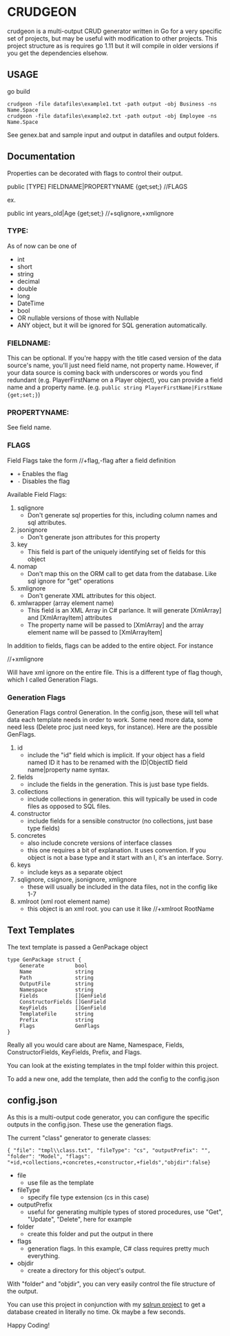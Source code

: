 # CRUDGEON

crudgeon is a multi-output CRUD generator written in Go for a very specific set of projects, but may be useful with modification to other projects. This project structure as is requires go 1.11 but it will compile in older versions if you get the dependencies elsehow.

## USAGE

go build

```
crudgeon -file datafiles\example1.txt -path output -obj Business -ns Name.Space
crudgeon -file datafiles\example2.txt -path output -obj Employee -ns Name.Space
```

See genex.bat and sample input and output in datafiles and output folders.

## Documentation

Properties can be decorated with flags to control their output.

public [TYPE] FIELDNAME|PROPERTYNAME {get;set;} //FLAGS

ex.

public int years_old|Age {get;set;} //+sqlignore,+xmlignore

### TYPE:

As of now can be one of
* int
* short
* string
* decimal
* double
* long
* DateTime
* bool
* OR nullable versions of those with Nullable<TYPE>
* ANY object, but it will be ignored for SQL generation automatically.

### FIELDNAME:
This can be optional. If you're happy with the title cased version of the data source's name, you'll just need field name, not property name.
However, if your data source is coming back with underscores or words you find redundant (e.g. PlayerFirstName on a Player object), you can provide
a field name and a property name.  (e.g.  `public string PlayerFirstName|FirstName {get;set;}`)

### PROPERTYNAME:
See field name.

### FLAGS
Field Flags take the form //+flag,-flag after a field definition

* `+` Enables the flag
* `-` Disables the flag

Available Field Flags:

1. sqlignore
    - Don't generate sql properties for this, including column names and sql attributes.
2. jsonignore
    - Don't generate json attributes for this property
3. key
    - This field is part of the uniquely identifying set of fields for this object
4. nomap
    - Don't map this on the ORM call to get data from the database. Like sql ignore for "get" operations
5. xmlignore
    - Don't generate XML attributes for this object.
6. xmlwrapper  (array element name)
    - This field is an XML Array in C# parlance. It will generate [XmlArray] and [XmlArrayItem] attributes
    - The property name will be passed to [XmlArray] and the array element name will be passed to [XmlArrayItem]
        
In addition to fields, flags can be added to the entire object. For instance

//+xmlignore

Will have xml ignore on the entire file. This is a different type of flag though, which I called Generation Flags.

### Generation Flags

Generation Flags control Generation. In the config.json, these will tell what data each template needs in order to work. Some need more data, some need less (Delete proc just need keys, for instance). Here are the possible GenFlags.

1. id
    - include the "id" field which is implicit. If your object has a field named ID it has to be renamed with the ID|ObjectID field name|property name syntax.
2. fields
    - include the fields in the generation. This is just base type fields.
3. collections
    - include collections in generation. this will typically be used in code files as opposed to SQL files.
4. constructor
    - include fields for a sensible constructor (no collections, just base type fields)
5. concretes
    - also include concrete versions of interface classes
    - this one requires a bit of explanation. It uses convention. If you object is not a base type and it start with an I, it's an interface. Sorry.
6. keys
    - include keys as a separate object
7. sqlignore, csignore, jsonignore, xmlignore
    - these will usually be included in the data files, not in the config like 1-7
8. xmlroot (xml root element name)
    - this object is an xml root. you can use it like   //+xmlroot RootName

## Text Templates

The text template is passed a GenPackage object

```
type GenPackage struct {
	Generate          bool
	Name              string
	Path              string
	OutputFile        string
	Namespace         string
	Fields            []GenField
	ConstructorFields []GenField
	KeyFields         []GenField
	TemplateFile      string
	Prefix            string
	Flags             GenFlags
}
```

Really all you would care about are Name, Namespace, Fields, ConstructorFields, KeyFields, Prefix, and Flags.

You can look at the existing templates in the tmpl folder within this project.

To add a new one, add the template, then add the config to the config.json

## config.json

As this is a multi-output code generator, you can configure the specific outputs in the config.json. These use the generation flags.

The current "class" generator to generate classes:

```
{ "file": "tmpl\\class.txt", "fileType": "cs", "outputPrefix": "", "folder": "Model", "flags": "+id,+collections,+concretes,+constructor,+fields","objdir":false}
```

* file
    - use file as the template
* fileType
    - specify file type extension (cs in this case)
* outputPrefix
    - useful for generating multiple types of stored procedures, use "Get", "Update", "Delete", here for example
* folder
    - create this folder and put the output in there
* flags
    - generation flags. In this example, C# class requires pretty much everything.
* objdir
    - create a directory for this object's output.

With "folder" and "objdir", you can very easily control the file structure of the output.

You can use this project in conjunction with my [sqlrun project](https://github.com/jasontconnell/sqlrun) to get a database created in literally no time. Ok maybe a few seconds.

Happy Coding!

